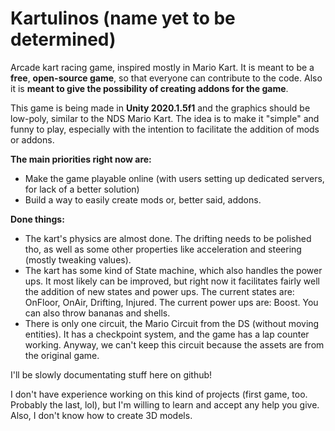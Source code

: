 # Kartulinos (name yet to be determined)
Arcade kart racing game, inspired mostly in Mario Kart. It is meant to be a **free**, **open-source game**, so that everyone can contribute to the code. Also it is **meant to give the possibility of creating addons for the game**.

This game is being made in **Unity 2020.1.5f1** and the graphics should be low-poly, similar to the NDS Mario Kart. The idea is to make it "simple" and funny to play, especially with the intention to facilitate the addition of mods or addons.

**The main priorities right now are:**
- Make the game playable online (with users setting up dedicated servers, for lack of a better solution)
- Build a way to easily create mods or, better said, addons.

**Done things:**
- The kart's physics are almost done. The drifting needs to be polished tho, as well as some other properties like acceleration and steering (mostly tweaking values).
- The kart has some kind of State machine, which also handles the power ups. It most likely can be improved, but right now it facilitates fairly well the addition of new states and power ups. The current states are: OnFloor, OnAir, Drifting, Injured. The current power ups are: Boost. You can also throw bananas and shells.
- There is only one circuit, the Mario Circuit from the DS (without moving entities). It has a checkpoint system, and the game has a lap counter working. Anyway, we can't keep this circuit because the assets are from the original game.

I'll be slowly documentating stuff here on github!

I don't have experience working on this kind of projects (first game, too. Probably the last, lol), but I'm willing to learn and accept any help you give. Also, I don't know how to create 3D models.
